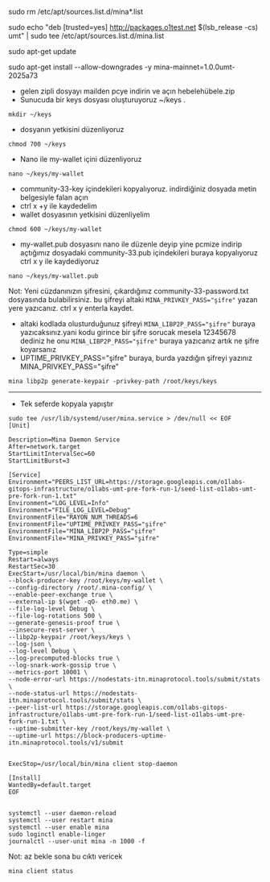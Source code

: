 sudo rm /etc/apt/sources.list.d/mina*.list

sudo echo "deb [trusted=yes] http://packages.o1test.net $(lsb_release -cs) umt" | sudo tee /etc/apt/sources.list.d/mina.list

sudo apt-get update

sudo apt-get install --allow-downgrades -y mina-mainnet=1.0.0umt-2025a73


* gelen zipli dosyayı mailden pcye indirin ve açın hebelehübele.zip
* Sunucuda bir keys dosyası oluşturuyoruz ~/keys .
```
mkdir ~/keys
```
*	dosyanın yetkisini düzenliyoruz
```
chmod 700 ~/keys
```
* Nano ile my-wallet içini düzenliyoruz
```
nano ~/keys/my-wallet
```
* community-33-key içindekileri kopyalıyoruz. indirdiğiniz dosyada metin belgesiyle falan açın
*	ctrl x +y ile kaydedelim
*	wallet dosyasının yetkisini düzenliyelim
```
chmod 600 ~/keys/my-wallet
```
*	 my-wallet.pub dosyasını nano ile düzenle deyip yine pcmize indirip açtığımız dosyadaki community-33.pub içindekileri buraya kopyalıyoruz ctrl x y ile kaydediyoruz
```
nano ~/keys/my-wallet.pub
```

Not: Yeni cüzdanınızın şifresini, çıkardığınız community-33-password.txt dosyasında bulabilirsiniz. bu şifreyi altaki `MINA_PRIVKEY_PASS="şifre"` yazan yere yazıcanız. ctrl x y enterla kaydet. 
* altaki kodlada olusturduğunuz şifreyi `MINA_LIBP2P_PASS="şifre"` buraya yazıcaksınız.yani kodu girince bir şifre sorucak mesela 12345678 dediniz he onu `MINA_LIBP2P_PASS="şifre"` buraya yazıcanız artık ne şifre koyarsanız
* UPTIME_PRIVKEY_PASS="şifre" buraya,  burda yazdığın şifreyi yazınız MINA_PRIVKEY_PASS="şifre"

```
mina libp2p generate-keypair -privkey-path /root/keys/keys
```
---------------


* Tek seferde kopyala yapıştır
```
sudo tee /usr/lib/systemd/user/mina.service > /dev/null << EOF
[Unit]

Description=Mina Daemon Service
After=network.target
StartLimitIntervalSec=60
StartLimitBurst=3

[Service]
Environment="PEERS_LIST_URL=https://storage.googleapis.com/o1labs-gitops-infrastructure/o1labs-umt-pre-fork-run-1/seed-list-o1labs-umt-pre-fork-run-1.txt"
Environment="LOG_LEVEL=Info"
Environment="FILE_LOG_LEVEL=Debug"
EnvironmentFile="RAYON_NUM_THREADS=6
EnvironmentFile="UPTIME_PRIVKEY_PASS="şifre"
EnvironmentFile="MINA_LIBP2P_PASS="şifre"
EnvironmentFile="MINA_PRIVKEY_PASS="şifre"

Type=simple
Restart=always
RestartSec=30
ExecStart=/usr/local/bin/mina daemon \
--block-producer-key /root/keys/my-wallet \
--config-directory /root/.mina-config/ \
--enable-peer-exchange true \
--external-ip $(wget -qO- eth0.me) \
--file-log-level Debug \
--file-log-rotations 500 \
--generate-genesis-proof true \
--insecure-rest-server \
--libp2p-keypair /root/keys/keys \
--log-json \
--log-level Debug \
--log-precomputed-blocks true \
--log-snark-work-gossip true \
--metrics-port 10001 \
--node-error-url https://nodestats-itn.minaprotocol.tools/submit/stats \
--node-status-url https://nodestats-itn.minaprotocol.tools/submit/stats \
--peer-list-url https://storage.googleapis.com/o1labs-gitops-infrastructure/o1labs-umt-pre-fork-run-1/seed-list-o1labs-umt-pre-fork-run-1.txt \
--uptime-submitter-key /root/keys/my-wallet \
--uptime-url https://block-producers-uptime-itn.minaprotocol.tools/v1/submit


ExecStop=/usr/local/bin/mina client stop-daemon

[Install]
WantedBy=default.target
EOF
```
```

systemctl --user daemon-reload
systemctl --user restart mina
systemctl --user enable mina
sudo loginctl enable-linger
journalctl --user-unit mina -n 1000 -f
```

Not: az bekle sona bu cıktı vericek
```
mina client status
```
